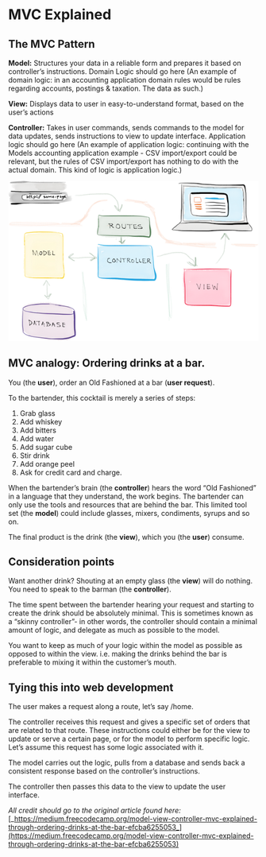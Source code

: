 # MVC Explained

## The MVC Pattern

**Model:** Structures your data in a reliable form and prepares it based on controller’s instructions. Domain Logic should go here \(An example of domain logic: in an accounting application domain rules would be rules regarding accounts, postings & taxation. The data as such.\)

**View:** Displays data to user in easy-to-understand format, based on the user’s actions

**Controller:** Takes in user commands, sends commands to the model for data updates, sends instructions to view to update interface. Application logic should go here \(An example of application logic: continuing with the Models accounting application example - CSV import/export could be relevant, but the rules of CSV import/export has nothing to do with the actual domain. This kind of logic is application logic.\)

![](../.gitbook/assets/mvc_visual-copy.png)

## MVC analogy: Ordering drinks at a bar.

You \(the **user**\), order an Old Fashioned at a bar \(**user request**\).

To the bartender, this cocktail is merely a series of steps:

1. Grab glass
2. Add whiskey
3. Add bitters
4. Add water
5. Add sugar cube
6. Stir drink
7. Add orange peel
8. Ask for credit card and charge.

When the bartender’s brain \(the **controller**\) hears the word “Old Fashioned” in a language that they understand, the work begins. The bartender can only use the tools and resources that are behind the bar. This limited tool set \(the **model**\) could include glasses, mixers, condiments, syrups and so on.

The final product is the drink \(the **view**\), which you \(the **user**\) consume.

## Consideration points

Want another drink? Shouting at an empty glass \(the **view**\) will do nothing. You need to speak to the barman \(the **controller**\).

The time spent between the bartender hearing your request and starting to create the drink should be absolutely minimal. This is sometimes known as a “skinny controller”- in other words, the controller should contain a minimal amount of logic, and delegate as much as possible to the model.

You want to keep as much of your logic within the model as possible as opposed to within the view. i.e. making the drinks behind the bar is preferable to mixing it within the customer’s mouth.

## Tying this into web development <a id="tying-into-webdevelope"></a>

The user makes a request along a route, let’s say /home.

The controller receives this request and gives a specific set of orders that are related to that route. These instructions could either be for the view to update or serve a certain page, or for the model to perform specific logic. Let’s assume this request has some logic associated with it.

The model carries out the logic, pulls from a database and sends back a consistent response based on the controller’s instructions.

The controller then passes this data to the view to update the user interface.

_All credit should go to the original article found here:_ [_https://medium.freecodecamp.org/model-view-controller-mvc-explained-through-ordering-drinks-at-the-bar-efcba6255053_](https://medium.freecodecamp.org/model-view-controller-mvc-explained-through-ordering-drinks-at-the-bar-efcba6255053)

